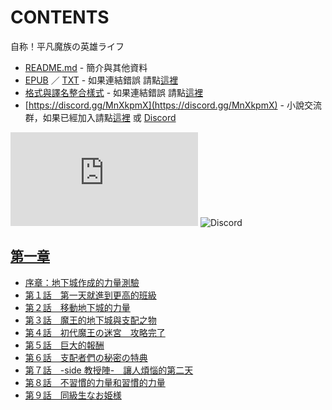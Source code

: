 # CONTENTS

自称！平凡魔族の英雄ライフ


- [README.md](README.md) - 簡介與其他資料
- [EPUB](https://gitlab.com/demonovel/epub-txt/blob/master/syosetu/%E8%87%AA%E7%A7%B0%EF%BC%81%E5%B9%B3%E5%87%A1%E9%AD%94%E6%97%8F%E3%81%AE%E8%8B%B1%E9%9B%84%E3%83%A9%E3%82%A4%E3%83%95.epub) ／ [TXT](https://gitlab.com/demonovel/epub-txt/blob/master/syosetu/out/%E8%87%AA%E7%A7%B0%EF%BC%81%E5%B9%B3%E5%87%A1%E9%AD%94%E6%97%8F%E3%81%AE%E8%8B%B1%E9%9B%84%E3%83%A9%E3%82%A4%E3%83%95.out.txt) - 如果連結錯誤 請點[這裡](https://gitlab.com/demonovel/epub-txt/tree/master)
- [格式與譯名整合樣式](https://github.com/bluelovers/node-novel/blob/master/lib/locales/%E8%87%AA%E7%A7%B0%EF%BC%81%E5%B9%B3%E5%87%A1%E9%AD%94%E6%97%8F%E3%81%AE%E8%8B%B1%E9%9B%84%E3%83%A9%E3%82%A4%E3%83%95.ts) - 如果連結錯誤 請點[這裡](https://github.com/bluelovers/node-novel/tree/master/lib/locales)
- [https://discord.gg/MnXkpmX](https://discord.gg/MnXkpmX) - 小說交流群，如果已經加入請點[這裡](https://discordapp.com/channels/467794087769014273/467794088285175809) 或 [Discord](https://discordapp.com/channels/@me)


![導航目錄](https://chart.apis.google.com/chart?cht=qr&chs=150x150&chl=https://gitee.com/bluelovers/novel/blob/master/syosetu/自称！平凡魔族の英雄ライフ/導航目錄.md)  ![Discord](https://chart.apis.google.com/chart?cht=qr&chs=150x150&chl=https://discord.gg/MnXkpmX)




## [第一章](00000_%E7%AC%AC%E4%B8%80%E7%AB%A0)

- [序章：地下城作成的力量測驗](00000_%E7%AC%AC%E4%B8%80%E7%AB%A0/00010_%E5%BA%8F%E7%AB%A0%EF%BC%9A%E5%9C%B0%E4%B8%8B%E5%9F%8E%E4%BD%9C%E6%88%90%E7%9A%84%E5%8A%9B%E9%87%8F%E6%B8%AC%E9%A9%97.txt)
- [第１話　第一天就進到更高的班級](00000_%E7%AC%AC%E4%B8%80%E7%AB%A0/00020_%E7%AC%AC%EF%BC%91%E8%A9%B1%E3%80%80%E7%AC%AC%E4%B8%80%E5%A4%A9%E5%B0%B1%E9%80%B2%E5%88%B0%E6%9B%B4%E9%AB%98%E7%9A%84%E7%8F%AD%E7%B4%9A.txt)
- [第２話　移動地下城的力量](00000_%E7%AC%AC%E4%B8%80%E7%AB%A0/00030_%E7%AC%AC%EF%BC%92%E8%A9%B1%E3%80%80%E7%A7%BB%E5%8B%95%E5%9C%B0%E4%B8%8B%E5%9F%8E%E7%9A%84%E5%8A%9B%E9%87%8F.txt)
- [第３話　魔王的地下城與支配之物](00000_%E7%AC%AC%E4%B8%80%E7%AB%A0/00040_%E7%AC%AC%EF%BC%93%E8%A9%B1%E3%80%80%E9%AD%94%E7%8E%8B%E7%9A%84%E5%9C%B0%E4%B8%8B%E5%9F%8E%E8%88%87%E6%94%AF%E9%85%8D%E4%B9%8B%E7%89%A9.txt)
- [第４話　初代魔王の迷宮　攻略完了](00000_%E7%AC%AC%E4%B8%80%E7%AB%A0/00050_%E7%AC%AC%EF%BC%94%E8%A9%B1%E3%80%80%E5%88%9D%E4%BB%A3%E9%AD%94%E7%8E%8B%E3%81%AE%E8%BF%B7%E5%AE%AE%E3%80%80%E6%94%BB%E7%95%A5%E5%AE%8C%E4%BA%86.txt)
- [第５話　巨大的報酬](00000_%E7%AC%AC%E4%B8%80%E7%AB%A0/00060_%E7%AC%AC%EF%BC%95%E8%A9%B1%E3%80%80%E5%B7%A8%E5%A4%A7%E7%9A%84%E5%A0%B1%E9%85%AC.txt)
- [第６話　支配者們の秘密の特典](00000_%E7%AC%AC%E4%B8%80%E7%AB%A0/00070_%E7%AC%AC%EF%BC%96%E8%A9%B1%E3%80%80%E6%94%AF%E9%85%8D%E8%80%85%E5%80%91%E3%81%AE%E7%A7%98%E5%AF%86%E3%81%AE%E7%89%B9%E5%85%B8.txt)
- [第７話　-side 教授陣-　讓人煩惱的第二天](00000_%E7%AC%AC%E4%B8%80%E7%AB%A0/00080_%E7%AC%AC%EF%BC%97%E8%A9%B1%E3%80%80-side%20%E6%95%99%E6%8E%88%E9%99%A3-%E3%80%80%E8%AE%93%E4%BA%BA%E7%85%A9%E6%83%B1%E7%9A%84%E7%AC%AC%E4%BA%8C%E5%A4%A9.txt)
- [第８話　不習慣的力量和習慣的力量](00000_%E7%AC%AC%E4%B8%80%E7%AB%A0/00090_%E7%AC%AC%EF%BC%98%E8%A9%B1%E3%80%80%E4%B8%8D%E7%BF%92%E6%85%A3%E7%9A%84%E5%8A%9B%E9%87%8F%E5%92%8C%E7%BF%92%E6%85%A3%E7%9A%84%E5%8A%9B%E9%87%8F.txt)
- [第９話　同級生なお姫様](00000_%E7%AC%AC%E4%B8%80%E7%AB%A0/00100_%E7%AC%AC%EF%BC%99%E8%A9%B1%E3%80%80%E5%90%8C%E7%B4%9A%E7%94%9F%E3%81%AA%E3%81%8A%E5%A7%AB%E6%A7%98.txt)

